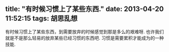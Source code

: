 title: "有时候习惯上了某些东西."
date: 2013-04-20 11:52:15
tags: 胡思乱想
---

有时候习惯上了某些东西，到需要放弃的时候感觉到那是多么的艰难呀.
也许我们就是不是那么轻易的放弃某些已经习惯的东西吧.
习惯是需要累积才能成为的一种技能.